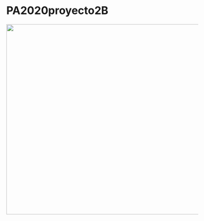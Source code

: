 # PA2020proyecto2B
<p align="center">
  <img width="700" height="500" src="https://4.bp.blogspot.com/-fo1ZUgkR9v0/W0X_JS5Rd3I/AAAAAAAAEUs/u__2Ae-zaU0mwU9jCpdE_dlKwSp8varrQCLcBGAs/s1600/Big-Data.png">
</p>
